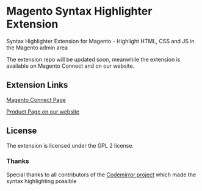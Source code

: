 # Magento Syntax Highlighter Extension
Syntax Highlighter Extension for Magento - Highlight HTML, CSS and JS in the Magento admin area

The extension repo will be updated soon, meanwhile the extension is available on Magento Connect and on our website.

## Extension Links
[Magento Connect Page](http://www.magentocommerce.com/magento-connect/syntax-highlighter-by-plugin-company.html)

[Product Page on our website](https://plugin.company/magento-extensions/syntax-highlighter.html)

## License
The extension is licensed under the GPL 2 license.

### Thanks
Special thanks to all contributors of the [Codemirror project](https://github.com/codemirror/codemirror) which made the syntax highlighting possible
